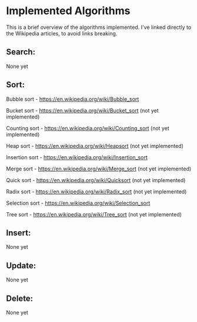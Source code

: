 # Implemented Algorithms
This is a brief overview of the algorithms implemented.
I've linked directly to the Wikipedia articles, to avoid links breaking.

## Search:
None yet

## Sort:
Bubble sort - https://en.wikipedia.org/wiki/Bubble_sort

Bucket sort - https://en.wikipedia.org/wiki/Bucket_sort         (not yet implemented)

Counting sort - https://en.wikipedia.org/wiki/Counting_sort     (not yet implemented)

Heap sort - https://en.wikipedia.org/wiki/Heapsort              (not yet implemented)

Insertion sort - https://en.wikipedia.org/wiki/Insertion_sort

Merge sort - https://en.wikipedia.org/wiki/Merge_sort           (not yet implemented)

Quick sort - https://en.wikipedia.org/wiki/Quicksort            (not yet implemented)

Radix sort - https://en.wikipedia.org/wiki/Radix_sort           (not yet implemented)

Selection sort - https://en.wikipedia.org/wiki/Selection_sort

Tree sort - https://en.wikipedia.org/wiki/Tree_sort             (not yet implemented)

## Insert:
None yet

## Update:
None yet

## Delete:
None yet
